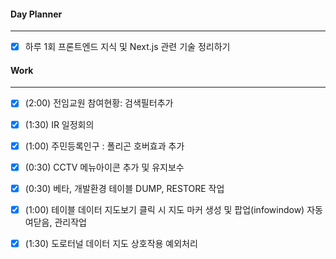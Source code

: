 
#### Day Planner
---
- [x] 하루 1회 프론트엔드 지식 및 Next.js 관련 기술 정리하기


#### Work
---
- [x] (2:00) 전임교원 참여현황: 검색필터추가
- [x] (1:30) IR 일정회의
- [x] (1:00) 주민등록인구 : 폴리곤 호버효과 추가
- [x] (0:30) CCTV 메뉴아이콘 추가 및 유지보수
- [x] (0:30) 베타, 개발환경 테이블 DUMP, RESTORE 작업
- [x] (1:00) 테이블 데이터 지도보기 클릭 시 지도 마커 생성 및 팝업(infowindow) 자동여닫음, 관리작업
- [x] (1:30) 도로터널 데이터 지도 상호작용 예외처리

